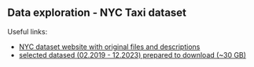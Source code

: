 ## Data exploration - NYC Taxi dataset ##

Useful links:
- [NYC dataset website with original files and descriptions](https://www.nyc.gov/site/tlc/about/tlc-trip-record-data.page)
- [selected datased (02.2019 - 12.2023) prepared to download (~30 GB)](https://gofile.me/7fXZH/Zu94a9RN6)

